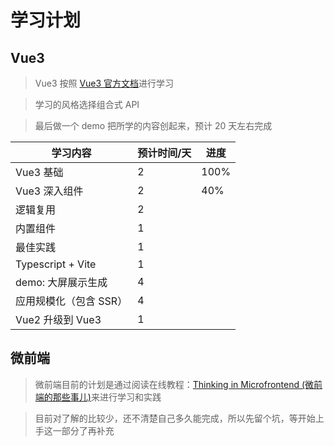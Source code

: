 # 学习计划

## Vue3

> Vue3 按照 [Vue3 官方文档](https://cn.vuejs.org/guide/introduction.html)进行学习

> 学习的风格选择组合式 API

> 最后做一个 demo 把所学的内容创起来，预计 20 天左右完成

| 学习内容               | 预计时间/天 | 进度 |
| ---------------------- | ----------- | ---- |
| Vue3 基础              | 2           | 100%  |
| Vue3 深入组件          | 2           |   40%   |
| 逻辑复用               | 2           |      |
| 内置组件               | 1           |      |
| 最佳实践               | 1           |      |
| Typescript + Vite      | 1           |      |
| demo: 大屏展示生成   | 4           |      |
| 应用规模化（包含 SSR） | 4           |      |
| Vue2 升级到 Vue3       | 1           |      |

## 微前端

> 微前端目前的计划是通过阅读在线教程：[Thinking in Microfrontend (微前端的那些事儿)](https://microfrontends.cn)来进行学习和实践

> 目前对了解的比较少，还不清楚自己多久能完成，所以先留个坑，等开始上手这一部分了再补充

